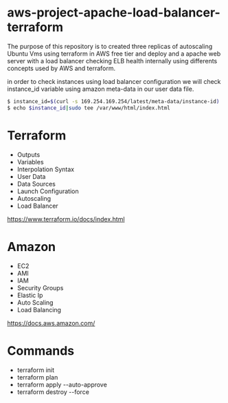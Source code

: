 # aws-project-apache-load-balancer-terraform
The purpose of this repository is to created  three replicas of autoscaling Ubuntu Vms using terraform in AWS free tier and deploy and a apache web server with a load balancer checking ELB health internally using differents concepts used by AWS and terraform.

in order to check instances using load balancer configuration we will check instance_id variable using amazon meta-data in our user data file.

```  sh
$ instance_id=$(curl -s 169.254.169.254/latest/meta-data/instance-id)
$ echo $instance_id|sudo tee /var/www/html/index.html
```

# Terraform
- Outputs
- Variables
- Interpolation Syntax
- User Data
- Data Sources
- Launch Configuration
- Autoscaling
- Load Balancer

https://www.terraform.io/docs/index.html

# Amazon

- EC2
- AMI
- IAM
- Security Groups
- Elastic Ip
- Auto Scaling
- Load Balancing 

https://docs.aws.amazon.com/

# Commands
 - terraform init  
 - terraform plan
 - terraform apply --auto-approve
 - terraform destroy --force
